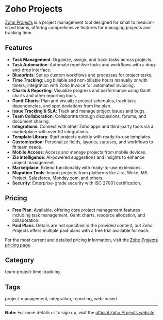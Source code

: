 # Zoho Projects

[Zoho Projects](https://www.zoho.com/projects/) is a project management tool designed for small to medium-sized teams, offering comprehensive features for managing projects and tracking time.

## Features
- **Task Management**: Organize, assign, and track tasks across projects.
- **Task Automation**: Automate repetitive tasks and workflows with a drag-and-drop interface.
- **Blueprints**: Set up custom workflows and processes for project tasks.
- **Time Tracking**: Log billable and non-billable hours manually or with timers; integration with Zoho Invoice for automated invoicing.
- **Charts & Reporting**: Visualize progress and performance using Gantt charts and other reporting tools.
- **Gantt Charts**: Plan and visualize project schedules, track task dependencies, and spot deviations from the plan.
- **Issue Tracking & SLA**: Track and manage project issues and bugs.
- **Team Collaboration**: Collaborate through discussions, forums, and document sharing.
- **Integrations**: Connect with other Zoho apps and third-party tools via a marketplace with over 50 integrations.
- **Template Library**: Start projects quickly with ready-to-use templates.
- **Customization**: Personalize fields, layouts, statuses, and workflows to fit team needs.
- **Mobile Access**: Access and manage projects from mobile devices.
- **Zia Intelligence**: AI-powered suggestions and insights to enhance project management.
- **Marketplace**: Extend functionality with ready-to-use extensions.
- **Migration Tools**: Import projects from platforms like Jira, Wrike, MS Project, Salesforce, Monday.com, and others.
- **Security**: Enterprise-grade security with ISO 27001 certification.

## Pricing
- **Free Plan**: Available, offering core project management features including task management, Gantt charts, resource allocation, and collaboration.
- **Paid Plans**: Details are not specified in the provided content, but Zoho Projects offers multiple paid plans with a free trial available for each.

For the most current and detailed pricing information, visit the [Zoho Projects pricing page](https://www.zoho.com/projects/pricing.html).

## Category
team-project-time-tracking

## Tags
project-management, integration, reporting, web-based

---

**Note:** For more details or to sign up, visit the [official Zoho Projects website](https://www.zoho.com/projects/).